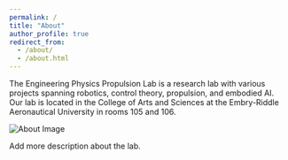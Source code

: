 ```yaml
---
permalink: /
title: "About"
author_profile: true
redirect_from: 
  - /about/
  - /about.html
---
```


The Engineering Physics Propulsion Lab is a research lab with various projects spanning robotics, control theory, propulsion, and embodied AI. Our lab is located in the College of Arts and Sciences at the Embry-Riddle Aeronautical University in rooms 105 and 106. 

![About Image](/images/people_page_image.JPG)

Add more description about the lab.


